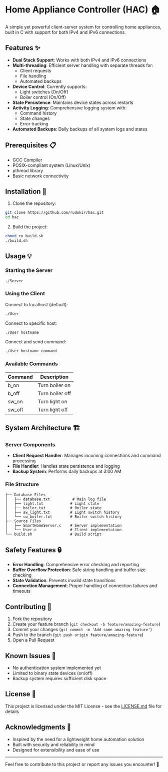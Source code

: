 # Home Appliance Controller (HAC) 🏠

A simple yet powerful client-server system for controlling home appliances, built in C with support for both IPv4 and IPv6 connections.

## Features ✨

- **Dual Stack Support**: Works with both IPv4 and IPv6 connections
- **Multi-threading**: Efficient server handling with separate threads for:
  - Client requests
  - File handling
  - Automated backups
- **Device Control**: Currently supports:
  - Light switches (On/Off)
  - Boiler control (On/Off)
- **State Persistence**: Maintains device states across restarts
- **Activity Logging**: Comprehensive logging system with:
  - Command history
  - State changes
  - Error tracking
- **Automated Backups**: Daily backups of all system logs and states

## Prerequisites 📋

- GCC Compiler
- POSIX-compliant system (Linux/Unix)
- pthread library
- Basic network connectivity

## Installation 🔧

1. Clone the repository:
```bash
git clone https://github.com/rudokir/hac.git
cd hac
```

2. Build the project:
```bash
chmod +x build.sh
./build.sh
```

## Usage 💡

### Starting the Server

```bash
./Server
```

### Using the Client

Connect to localhost (default):
```bash
./User
```

Connect to specific host:
```bash
./User hostname
```

Connect and send command:
```bash
./User hostname command
```

### Available Commands

| Command | Description |
|---------|-------------|
| b_on    | Turn boiler on |
| b_off   | Turn boiler off |
| sw_on   | Turn light on |
| sw_off  | Turn light off |

## System Architecture 🏗️

### Server Components

- **Client Request Handler**: Manages incoming connections and command processing
- **File Handler**: Handles state persistence and logging
- **Backup System**: Performs daily backups at 3:00 AM

### File Structure

```
├── Database Files
│   ├── database.txt          # Main log file
│   ├── light.txt            # Light state
│   ├── boiler.txt           # Boiler state
│   ├── sw_light.txt         # Light switch history
│   └── sw_boiler.txt        # Boiler switch history
├── Source Files
│   ├── SmartHomeServer.c    # Server implementation
│   └── User.c               # Client implementation
└── build.sh                 # Build script
```

## Safety Features 🔒

- **Error Handling**: Comprehensive error checking and reporting
- **Buffer Overflow Protection**: Safe string handling and buffer size checking
- **State Validation**: Prevents invalid state transitions
- **Connection Management**: Proper handling of connection failures and timeouts

## Contributing 🤝

1. Fork the repository
2. Create your feature branch (`git checkout -b feature/amazing-feature`)
3. Commit your changes (`git commit -m 'Add some amazing feature'`)
4. Push to the branch (`git push origin feature/amazing-feature`)
5. Open a Pull Request

## Known Issues 🐛

- No authentication system implemented yet
- Limited to binary state devices (on/off)
- Backup system requires sufficient disk space

## License 📄

This project is licensed under the MIT License - see the [LICENSE.md](LICENSE.md) file for details

## Acknowledgments 👏

- Inspired by the need for a lightweight home automation solution
- Built with security and reliability in mind
- Designed for extensibility and ease of use

---

Feel free to contribute to this project or report any issues you encounter! 🌟

